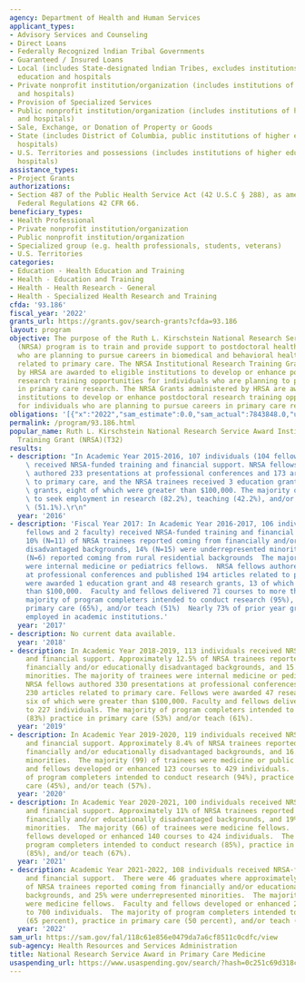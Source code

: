 ```yaml
---
agency: Department of Health and Human Services
applicant_types:
- Advisory Services and Counseling
- Direct Loans
- Federally Recognized lndian Tribal Governments
- Guaranteed / Insured Loans
- Local (includes State-designated lndian Tribes, excludes institutions of higher
  education and hospitals
- Private nonprofit institution/organization (includes institutions of higher education
  and hospitals)
- Provision of Specialized Services
- Public nonprofit institution/organization (includes institutions of higher education
  and hospitals)
- Sale, Exchange, or Donation of Property or Goods
- State (includes District of Columbia, public institutions of higher education and
  hospitals)
- U.S. Territories and possessions (includes institutions of higher education and
  hospitals)
assistance_types:
- Project Grants
authorizations:
- Section 487 of the Public Health Service Act (42 U.S.C § 288), as amended under
  Federal Regulations 42 CFR 66.
beneficiary_types:
- Health Professional
- Private nonprofit institution/organization
- Public nonprofit institution/organization
- Specialized group (e.g. health professionals, students, veterans)
- U.S. Territories
categories:
- Education - Health Education and Training
- Health - Education and Training
- Health - Health Research - General
- Health - Specialized Health Research and Training
cfda: '93.186'
fiscal_year: '2022'
grants_url: https://grants.gov/search-grants?cfda=93.186
layout: program
objective: The purpose of the Ruth L. Kirschstein National Research Service Award
  (NRSA) program is to train and provide support to postdoctoral health care professionals
  who are planning to pursue careers in biomedical and behavioral health research
  related to primary care. The NRSA Institutional Research Training Grants administered
  by HRSA are awarded to eligible institutions to develop or enhance postdoctoral
  research training opportunities for individuals who are planning to pursue careers
  in primary care research. The NRSA Grants administered by HRSA are awarded to eligible
  institutions to develop or enhance postdoctoral research training opportunities
  for individuals who are planning to pursue careers in primary care research.
obligations: '[{"x":"2022","sam_estimate":0.0,"sam_actual":7843848.0,"usa_spending_actual":7913081.78},{"x":"2023","sam_estimate":7370168.0,"sam_actual":0.0,"usa_spending_actual":8240792.37},{"x":"2024","sam_estimate":9499348.0,"sam_actual":0.0,"usa_spending_actual":9738682.5}]'
permalink: /program/93.186.html
popular_name: Ruth L. Kirschstein National Research Service Award Institutional Research
  Training Grant (NRSA)(T32)
results:
- description: "In Academic Year 2015-2016, 107 individuals (104 fellows and 3 faculty)\
    \ received NRSA-funded training and financial support. NRSA fellows and faculty\
    \ authored 233 presentations at professional conferences and 173 articles related\
    \ to primary care, and the NRSA trainees received 3 education grants and 47 research\
    \ grants, eight of which were greater than $100,000. The majority of fellows intended\
    \ to seek employment in research (82.2%), teaching (42.2%), and/or primary care\
    \ (51.1%).\r\n"
  year: '2016'
- description: 'Fiscal Year 2017: In Academic Year 2016-2017, 106 individuals (104
    fellows and 2 faculty) received NRSA-funded training and financial support). Approximately
    10% (N=11) of NRSA trainees reported coming from financially and/or educationally
    disadvantaged backgrounds, 14% (N=15) were underrepresented minorities, and 6%
    (N=6) reported coming from rural residential backgrounds  The majority of trainees
    were internal medicine or pediatrics fellows.  NRSA fellows authored 234 presentations
    at professional conferences and published 194 articles related to primary care.  Fellows
    were awarded 1 education grant and 48 research grants, 13 of which were greater
    than $100,000.  Faculty and fellows delivered 71 courses to more than 700 individuals.  The
    majority of program completers intended to conduct research (95%), practice in
    primary care (65%), and/or teach (51%)  Nearly 73% of prior year graduates were
    employed in academic institutions.'
  year: '2017'
- description: No current data available.
  year: '2018'
- description: In Academic Year 2018-2019, 113 individuals received NRSA-funded training
    and financial support. Approximately 12.5% of NRSA trainees reported coming from
    financially and/or educationally disadvantaged backgrounds, and 15.9% were underrepresented
    minorities. The majority of trainees were internal medicine or pediatrics fellows.
    NRSA fellows authored 330 presentations at professional conferences and published
    230 articles related to primary care. Fellows were awarded 47 research grants,
    six of which were greater than $100,000. Faculty and fellows delivered 92 courses
    to 227 individuals. The majority of program completers intended to conduct research
    (83%) practice in primary care (53%) and/or teach (61%).
  year: '2019'
- description: In Academic Year 2019-2020, 119 individuals received NRSA-funded training
    and financial support. Approximately 8.4% of NRSA trainees reported coming from
    financially and/or educationally disadvantaged backgrounds, and 16.8% were underrepresented
    minorities.  The majority (99) of trainees were medicine or public health fellows.  Faculty
    and fellows developed or enhanced 123 courses to 429 individuals.  The majority
    of program completers intended to conduct research (94%), practice in primary
    care (45%), and/or teach (57%).
  year: '2020'
- description: In Academic Year 2020-2021, 100 individuals received NRSA-funded training
    and financial support. Approximately 11% of NRSA trainees reported coming from
    financially and/or educationally disadvantaged backgrounds, and 19% were underrepresented
    minorities.  The majority (66) of trainees were medicine fellows.  Faculty and
    fellows developed or enhanced 140 courses to 424 individuals.  The majority of
    program completers intended to conduct research (85%), practice in primary care
    (85%), and/or teach (67%).
  year: '2021'
- description: Academic Year 2021-2022, 108 individuals received NRSA-funded training
    and financial support.  There were 46 graduates where approximately 18 percent
    of NRSA trainees reported coming from financially and/or educationally disadvantaged
    backgrounds, and 25% were underrepresented minorities.  The majority (66) of trainees
    were medicine fellows.  Faculty and fellows developed or enhanced 215 courses
    to 700 individuals.  The majority of program completers intended to conduct research
    (65 percent), practice in primary care (50 percent), and/or teach (37 percent).
  year: '2022'
sam_url: https://sam.gov/fal/118c61e856e0479da7a6cf8511c0cdfc/view
sub-agency: Health Resources and Services Administration
title: National Research Service Award in Primary Care Medicine
usaspending_url: https://www.usaspending.gov/search/?hash=0c251c69d318c47e90449759a9193f4d
---
```

